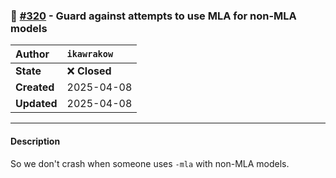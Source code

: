 ### 🔀 [#320](https://github.com/ikawrakow/ik_llama.cpp/pull/320) - Guard against attempts to use MLA for non-MLA models

| **Author** | `ikawrakow` |
| :--- | :--- |
| **State** | ❌ **Closed** |
| **Created** | 2025-04-08 |
| **Updated** | 2025-04-08 |

---

#### Description

So we don't crash when someone uses `-mla` with non-MLA models.